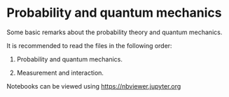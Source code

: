 # Probability and quantum mechanics

Some basic remarks about the probability theory and quantum mechanics.

It is recommended to read the files in the following order:

1. Probability and quantum mechanics.

2. Measurement and interaction.

Notebooks can be viewed using https://nbviewer.jupyter.org
